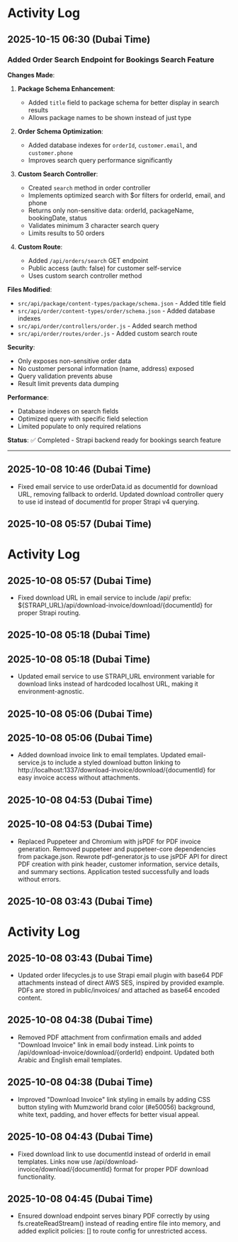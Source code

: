 # Activity Log

## 2025-10-15 06:30 (Dubai Time)
### Added Order Search Endpoint for Bookings Search Feature

**Changes Made**:
1. **Package Schema Enhancement**:
   - Added `title` field to package schema for better display in search results
   - Allows package names to be shown instead of just type

2. **Order Schema Optimization**:
   - Added database indexes for `orderId`, `customer.email`, and `customer.phone`
   - Improves search query performance significantly

3. **Custom Search Controller**:
   - Created `search` method in order controller
   - Implements optimized search with $or filters for orderId, email, and phone
   - Returns only non-sensitive data: orderId, packageName, bookingDate, status
   - Validates minimum 3 character search query
   - Limits results to 50 orders

4. **Custom Route**:
   - Added `/api/orders/search` GET endpoint
   - Public access (auth: false) for customer self-service
   - Uses custom search controller method

**Files Modified**:
- `src/api/package/content-types/package/schema.json` - Added title field
- `src/api/order/content-types/order/schema.json` - Added database indexes
- `src/api/order/controllers/order.js` - Added search method
- `src/api/order/routes/order.js` - Added custom search route

**Security**:
- Only exposes non-sensitive order data
- No customer personal information (name, address) exposed
- Query validation prevents abuse
- Result limit prevents data dumping

**Performance**:
- Database indexes on search fields
- Optimized query with specific field selection
- Limited populate to only required relations

**Status**: ✅ Completed - Strapi backend ready for bookings search feature

---

## 2025-10-08 10:46 (Dubai Time)
- Fixed email service to use orderData.id as documentId for download URL, removing fallback to orderId. Updated download controller query to use id instead of documentId for proper Strapi v4 querying.

## 2025-10-08 05:57 (Dubai Time)
# Activity Log

## 2025-10-08 05:57 (Dubai Time)
- Fixed download URL in email service to include /api/ prefix: ${STRAPI_URL}/api/download-invoice/download/{documentId} for proper Strapi routing.

## 2025-10-08 05:18 (Dubai Time)
## 2025-10-08 05:18 (Dubai Time)
- Updated email service to use STRAPI_URL environment variable for download links instead of hardcoded localhost URL, making it environment-agnostic.

## 2025-10-08 05:06 (Dubai Time)
## 2025-10-08 05:06 (Dubai Time)
- Added download invoice link to email templates. Updated email-service.js to include a styled download button linking to http://localhost:1337/download-invoice/download/{documentId} for easy invoice access without attachments.

## 2025-10-08 04:53 (Dubai Time)
## 2025-10-08 04:53 (Dubai Time)
- Replaced Puppeteer and Chromium with jsPDF for PDF invoice generation. Removed puppeteer and puppeteer-core dependencies from package.json. Rewrote pdf-generator.js to use jsPDF API for direct PDF creation with pink header, customer information, service details, and summary sections. Application tested successfully and loads without errors.

## 2025-10-08 03:43 (Dubai Time)
# Activity Log

## 2025-10-08 03:43 (Dubai Time)
- Updated order lifecycles.js to use Strapi email plugin with base64 PDF attachments instead of direct AWS SES, inspired by provided example. PDFs are stored in public/invoices/ and attached as base64 encoded content.

## 2025-10-08 04:38 (Dubai Time)
- Removed PDF attachment from confirmation emails and added "Download Invoice" link in email body instead. Link points to /api/download-invoice/download/{orderId} endpoint. Updated both Arabic and English email templates.

## 2025-10-08 04:38 (Dubai Time)
- Improved "Download Invoice" link styling in emails by adding CSS button styling with Mumzworld brand color (#e50056) background, white text, padding, and hover effects for better visual appeal.

## 2025-10-08 04:43 (Dubai Time)
- Fixed download link to use documentId instead of orderId in email templates. Links now use /api/download-invoice/download/{documentId} format for proper PDF download functionality.

## 2025-10-08 04:45 (Dubai Time)
- Ensured download endpoint serves binary PDF correctly by using fs.createReadStream() instead of reading entire file into memory, and added explicit policies: [] to route config for unrestricted access.
